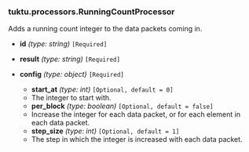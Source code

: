 ### tuktu.processors.RunningCountProcessor
Adds a running count integer to the data packets coming in.

  * **id** *(type: string)* `[Required]`

  * **result** *(type: string)* `[Required]`

  * **config** *(type: object)* `[Required]`

    * **start_at** *(type: int)* `[Optional, default = 0]`
    - The integer to start with.

    * **per_block** *(type: boolean)* `[Optional, default = false]`
    - Increase the integer for each data packet, or for each element in each data packet.

    * **step_size** *(type: int)* `[Optional, default = 1]`
    - The step in which the integer is increased with each data packet.

